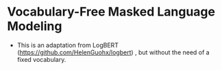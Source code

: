 # Vocabulary-Free Masked Language Modeling
- This is an adaptation from LogBERT (https://github.com/HelenGuohx/logbert) , but without the need of a fixed vocabulary.
